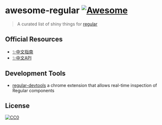# awesome-regular [![Awesome](https://cdn.rawgit.com/sindresorhus/awesome/d7305f38d29fed78fa85652e3a63e154dd8e8829/media/badge.svg)](https://github.com/sindresorhus/awesome)

> A curated list of shiny things for [regular](https://github.com/regularjs/regular)

## Official Resources

- [:sparkles:中文指南](http://regularjs.github.io/guide/zh/index.html)
- [:sparkles:中文API](http://regularjs.github.io/reference/?api-zh)

## Development Tools

- [regular-devtools](https://github.com/regularjs/regular-devtools) a chrome extension that allows real-time inspection of Regular components

## License

[![CC0](http://i.creativecommons.org/p/zero/1.0/88x31.png)](http://creativecommons.org/publicdomain/zero/1.0/)
